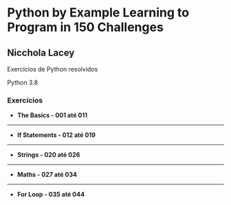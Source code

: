 # Python by Example Learning to Program in 150 Challenges

## Nicchola Lacey

Exercícios de Python resolvidos 

Python 3.8

### Exercícios

* **The Basics       - 001 até 011**
---
* **If Statements    - 012 até 019**
---
* **Strings          - 020 até 026**
---
* **Maths            - 027 até 034**
---
* **For Loop         - 035 até 044**
